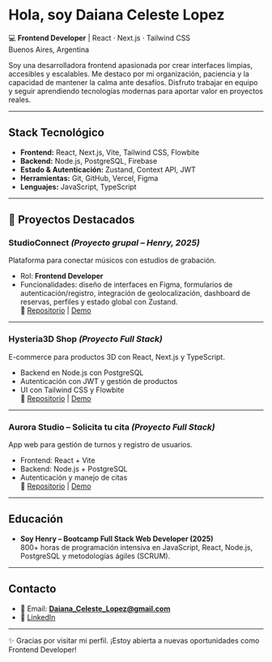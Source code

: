 # Hola, soy Daiana Celeste Lopez  

💻 **Frontend Developer** | React · Next.js · Tailwind CSS  
  Buenos Aires, Argentina  

Soy una desarrolladora frontend apasionada por crear interfaces limpias, accesibles y escalables. Me destaco por mi organización, paciencia y la capacidad de mantener la calma ante desafíos. Disfruto trabajar en equipo y seguir aprendiendo tecnologías modernas para aportar valor en proyectos reales.  

---

##  Stack Tecnológico

- **Frontend:** React, Next.js, Vite, Tailwind CSS, Flowbite  
- **Backend:** Node.js, PostgreSQL, Firebase  
- **Estado & Autenticación:** Zustand, Context API, JWT  
- **Herramientas:** Git, GitHub, Vercel, Figma  
- **Lenguajes:** JavaScript, TypeScript  

---

## 🌟 Proyectos Destacados

###  StudioConnect *(Proyecto grupal – Henry, 2025)*  
Plataforma para conectar músicos con estudios de grabación.  
- Rol: **Frontend Developer**  
- Funcionalidades: diseño de interfaces en Figma, formularios de autenticación/registro, integración de geolocalización, dashboard de reservas, perfiles y estado global con Zustand.  
🔗 [Repositorio](https://github.com/Daiana-L/studioconnect_front) | [Demo](#)

---

###  Hysteria3D Shop *(Proyecto Full Stack)*  
E-commerce para productos 3D con React, Next.js y TypeScript.  
- Backend en Node.js con PostgreSQL  
- Autenticación con JWT y gestión de productos  
- UI con Tailwind CSS y Flowbite  
🔗 [Repositorio](https://github.com/Daiana-L/Hyteria-3D-Shop-Next.js) | [Demo](#)

---

###  Aurora Studio – Solicita tu cita *(Proyecto Full Stack)*  
App web para gestión de turnos y registro de usuarios.  
- Frontend: React + Vite  
- Backend: Node.js + PostgreSQL  
- Autenticación y manejo de citas  
🔗 [Repositorio](https://github.com/Daiana-L/AuroraStudio---Solicita-tu-cita) | [Demo](#)

---

## Educación

- **Soy Henry – Bootcamp Full Stack Web Developer (2025)**  
  800+ horas de programación intensiva en JavaScript, React, Node.js, PostgreSQL y metodologías ágiles (SCRUM).  

---

##  Contacto

- 📧 Email: **Daiana_Celeste_Lopez@gmail.com**  
- 💼 [LinkedIn](https://www.linkedin.com/in/daiana-celeste-lopez/)   
---

✨ Gracias por visitar mi perfil. ¡Estoy abierta a nuevas oportunidades como Frontend Developer!
